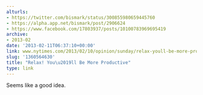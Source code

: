 ```yaml
---
alturls:
- https://twitter.com/bismark/status/300855980659445760
- https://alpha.app.net/bismark/post/2906624
- https://www.facebook.com/17803937/posts/10100783969695419
archive:
- 2013-02
date: '2013-02-11T06:37:10+00:00'
link: www.nytimes.com/2013/02/10/opinion/sunday/relax-youll-be-more-productive.html
slug: '1360564630'
title: "Relax! You\u2019ll Be More Productive"
type: link
---
```


Seems like a good idea.

